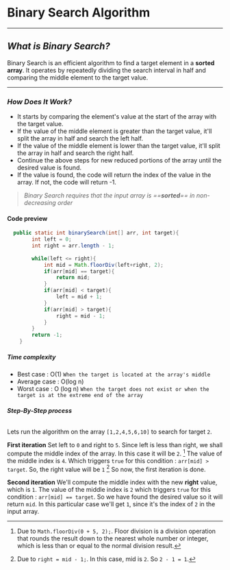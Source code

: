 # **Binary Search Algorithm**
---

## *What is Binary Search?*

Binary Search is an efficient algorithm to find a target element in a **sorted array**. It operates by repeatedly dividing the search interval in half and comparing the middle element to the target value.

---
### ***How Does It Work?***

- It starts by comparing the element's value at the start of the array with the target value.
- If the value of the middle element is greater than the target value, it'll split the array in half and search the left half.
- If the value of the middle element is lower than the target value, it'll split the array in half and search the right half.
- Continue the above steps for new reduced portions of the array until the desired value is found.
- If the value is found, the code will return the index of the value in the array. If not, the code will return -1.

>*Binary Search requires that the input array is ==**sorted**== in non-decreasing order*

#### **Code preview**

```Java
  public static int binarySearch(int[] arr, int target){
        int left = 0;
        int right = arr.length - 1;
        
        while(left <= right){
            int mid = Math.floorDiv(left+right, 2);
            if(arr[mid] == target){
                return mid;
            } 
            if(arr[mid] < target){
                left = mid + 1;            
            }
            if(arr[mid] > target){
                right = mid - 1;
            }
        }
        return -1;
    }
```
##### **Time complexity**
- Best case : O(1)  `When the target is located at the array's middle`
- Average case : O(log n) 
- Worst case : O (log n) `When the target does not exist or when the target is at the extreme end of the array`

###### **Step-By-Step process**

Lets run the algorithm on the array `[1,2,4,5,6,10]` to search for target `2`.

**First iteration**
Set left to `0` and right to `5`. Since left is less than right, we shall compute the middle index of the array. In this case it will be `2`. [^1] The value of the middle index is `4`. Which triggers `true` for this condition : `arr[mid] > target`. So, the right value will be `1` [^2] So now, the first iteration is done. 

**Second iteration**
We'll compute the middle index with the new **right** value, which is `1`. The value of the middle index is `2` which triggers `true` for this condition : `arr[mid] == target`. So we have found the desired value so it will return `mid`. In this particular case we'll get `1`, since it's the index of `2` in the input array.


[^1]: Due to `Math.floorDiv(0 + 5, 2);`. Floor division is a division operation that rounds the result down to the nearest whole number or integer, which is less than or equal to the normal division result.
[^2]: Due to `right = mid - 1;`. In this case, mid is `2`. So `2 - 1 = 1`.




